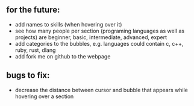## for the future:
- add names to skills (when hovering over it)
- see how many people per section (programing languages as well as projects) are beginner, basic, intermediate, advanced, expert
- add categories to the bubbles, e.g. languages could contain c, c++, ruby, rust, dlang
- add fork me on github to the webpage

## bugs to fix:
- decrease the distance between cursor and bubble that appears while hovering over a section
